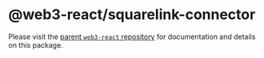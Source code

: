 # @web3-react/squarelink-connector

Please visit the [parent `web3-react` repository](https://github.com/NoahZinsmeister/web3-react) for documentation and details on this package.

